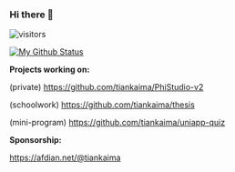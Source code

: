 ### Hi there 👋

![visitors](https://visitor-badge.glitch.me/badge?page_id=tiankaima.tiankaima&left_color=green&right_color=red)

[![My Github Status](https://github-readme-stats.vercel.app/api?username=tiankaima)]()


**Projects working on:**

(private) https://github.com/tiankaima/PhiStudio-v2

(schoolwork) https://github.com/tiankaima/thesis

(mini-program) https://github.com/tiankaima/uniapp-quiz

**Sponsorship:**

https://afdian.net/@tiankaima
